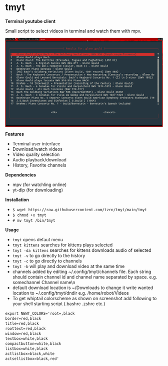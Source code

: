 # tmyt
**Terminal youtube client**

Small script to select videos in terminal and watch them with mpv.

<img src="screenshot.png" alt="drawing" width="700" align="center" />

**Features**
+ Terminal user interface
+ Download/watch videos
+ Video quality selection
+ Audio playback/download
+ History, Favorite channels

**Dependencies**
+ mpv (for watchling online)
+ yt-dlp (for downloading)

**Installation**
+ `$ wget https://raw.githubusercontent.com/tzrn/tmyt/main/tmyt`
+ `$ chmod +x tmyt`
+ `# mv tmyt /bin/tmyt`

**Usage**
+ `tmyt` opens defaut menu
+ `tmyt kittens` searches for kittens plays selected
+ `tmyt -da kittens` searches for kittens downloads audio of selected
+ `tmyt -v` to go directly to the history
+ `tmyt -c` to go directly to channels
+ `tmyt -b` will play and download video at the same time
+ channels added by editing ~/.config/tmyt/channels file. Each string should contain channel id and channel name separated by space. e.g. somechannel Channel name\n
+ default download location is ~/Downloads to change it write wanted location to ~/.config/tmyt/dndir e.g. /home/robot/Videos
+ To get whiptail colorscheme as shown on screenshot add following to your shell starting script (.bashrc .zshrc etc.)
```
export NEWT_COLORS='root=,black
border=red,black
title=red,black
roottext=red,black
window=red,black
textbox=white,black
compactbutton=white,black
listbox=white,black
actlistbox=black,white
actsellistbox=black,red'
```
